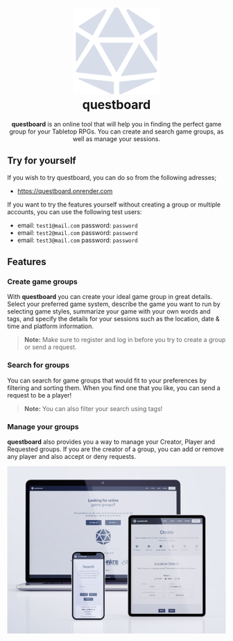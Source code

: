 <h1 align="center">
  <img alt="questboard logo" src="https://github.com/taner-h/questboard/blob/master/frontend/public/logo.svg" width="200px"/><br/>
  questboard
</h1>
<p align="center"><b>questboard</b> is an online tool that will help you in finding the perfect game group for your Tabletop RPGs. You can create and search game groups, as well as manage your sessions.</p>

## Try for yourself

If you wish to try questboard, you can do so from the following adresses;

- https://questboard.onrender.com

If you want to try the features yourself without creating a group or multiple accounts, you can use the following test users:

- email: `test1@mail.com` password: `password`
- email: `test2@mail.com` password: `password`
- email: `test3@mail.com` password: `password`

## Features

### Create game groups

With **questboard** you can create your ideal game group in great details. Select your preferred game system, describe the game you want to run by selecting game styles, summarize your game with your own words and tags, and specify the details for your sessions such as the location, date & time and platform information.

> **Note:** Make sure to register and log in before you try to create a group or send a request.

### Search for groups

You can search for game groups that would fit to your preferences by filtering and sorting them. When you find one that you like, you can send a request to be a player!

> **Note:** You can also filter your search using tags!

### Manage your groups

**questboard** also provides you a way to manage your Creator, Player and Requested groups. If you are the creator of a group, you can add or remove any player and also accept or deny requests.

![crossplatform](https://github.com/taner-h/questboard/blob/master/frontend/src/img/mockup.jpg)

